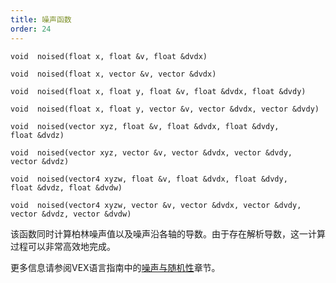 ```yaml
---
title: 噪声函数
order: 24
---
```


`void  noised(float x, float &v, float &dvdx)`

`void  noised(float x, vector &v, vector &dvdx)`

`void  noised(float x, float y, float &v, float &dvdx, float &dvdy)`

`void  noised(float x, float y, vector &v, vector &dvdx, vector &dvdy)`

`void  noised(vector xyz, float &v, float &dvdx, float &dvdy, float &dvdz)`

`void  noised(vector xyz, vector &v, vector &dvdx, vector &dvdy, vector &dvdz)`

`void  noised(vector4 xyzw, float &v, float &dvdx, float &dvdy, float &dvdz, float &dvdw)`

`void  noised(vector4 xyzw, vector &v, vector &dvdx, vector &dvdy, vector &dvdz, vector &dvdw)`

该函数同时计算柏林噪声值以及噪声沿各轴的导数。由于存在解析导数，这一计算过程可以非常高效地完成。

更多信息请参阅VEX语言指南中的[噪声与随机性](../random.html)章节。